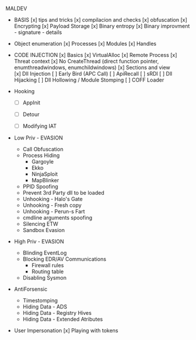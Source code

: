 MALDEV

- BASIS
	[x] tips and tricks
	[x] compilacion and checks
	[x] obfuscation
	[x] Encrypting 
	[x] Payload Storage
	[x] Binary entropy
	[x] Binary improvment
		- signature
		- details
	
- Object enumeration
	[x] Processes
	[x] Modules
	[x] Handles

- CODE INJECTION
	[x] Basics
		[x] VirtualAlloc
		[x] Remote Process
		[x] Threat context
		[x] No CreateThread (direct function pointer, enumthreadwindows, enumchildwindows)
	[x] Sections and view	
	[x] Dll Injection
	[ ] Early Bird (APC Call)
	[ ] ApiRecall
	[ ] sRDI
	[ ] Dll Hijacking
	[ ] Dll Hollowing / Module Stomping
	[ ] COFF Loader
	

- Hooking
	- [ ] AppInit
	- [ ] Detour
	- [ ] Modifying IAT 


- Low Priv - EVASION
	- Call Obfuscation
	- Process Hiding
		- Gargoyle
		- Ekko
		- NinjaSploit
		- MapBlinker
	- PPID Spoofing
	- Prevent 3rd Party dll to be loaded
	- Unhooking - Halo's Gate
	- Unhooking - Fresh copy
	- Unhooking - Perun-s Fart
	- cmdline arguments spoofing
	- Silencing ETW
	- Sandbox Evasion


- High Priv - EVASION
	- Blinding EventLog
	- Blocking EDR/AV Communications
		- Firewall rules
		- Routing table
	- Disabling Sysmon


- AntiForsensic
	- Timestomping
	- Hiding Data - ADS
	- Hiding Data - Registry Hives
	- Hiding Data - Extended Atributes

- User Impersonation
	[x] Playing with tokens

